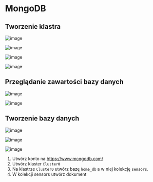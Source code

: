 # MongoDB

## Tworzenie klastra
![image](https://user-images.githubusercontent.com/37069490/164544317-65d71f29-d271-407a-9fb1-2d2843b230a1.png)

![image](https://user-images.githubusercontent.com/37069490/164545067-3713c45a-a7ea-407a-8f9f-c69ceb1c2fe9.png)

![image](https://user-images.githubusercontent.com/37069490/164545301-7ad63327-08d7-44ad-ac44-95f646884867.png)

![image](https://user-images.githubusercontent.com/37069490/164545407-81cd17ce-0dfd-4dfc-bbba-756551adf000.png)

## Przeglądanie zawartości bazy danych

![image](https://user-images.githubusercontent.com/37069490/164546223-071753d3-4697-4e97-8f03-cd35ee0a2b62.png)

![image](https://user-images.githubusercontent.com/37069490/164546577-1ecb9230-b1d0-4ef5-bca9-aba071ce6e72.png)

## Tworzenie bazy danych

![image](https://user-images.githubusercontent.com/37069490/164547877-602c01b5-534d-41f7-a5c1-601be79f58f7.png)

![image](https://user-images.githubusercontent.com/37069490/164548099-9deaba05-cf51-437f-8020-047a7cb4c245.png)

![image](https://user-images.githubusercontent.com/37069490/164548247-c8e9cb78-f269-4d21-b06b-35e2b87f8b2b.png)

1. Utwórz konto na https://www.mongodb.com/
2. Utwórz klaster `Cluster0`
3. Na klastrze `Cluster0` utwórz bazę `home_db` a w niej kolekcję `sensors`.
4. W kolekcji sensors utwórz dokument 



